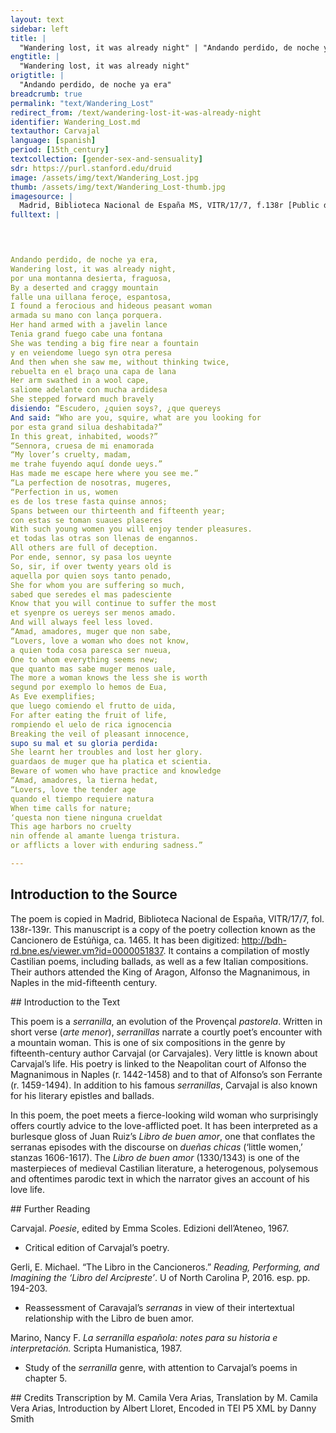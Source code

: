 ```yaml
---
layout: text
sidebar: left
title: |
  "Wandering lost, it was already night" | "Andando perdido, de noche ya era"
engtitle: |
  "Wandering lost, it was already night"
origtitle: |
  "Andando perdido, de noche ya era"
breadcrumb: true
permalink: "text/Wandering_Lost"
redirect_from: /text/wandering-lost-it-was-already-night
identifier: Wandering_Lost.md
textauthor: Carvajal
language: [spanish]
period: [15th_century]
textcollection: [gender-sex-and-sensuality]
sdr: https://purl.stanford.edu/druid 
image: /assets/img/text/Wandering_Lost.jpg
thumb: /assets/img/text/Wandering_Lost-thumb.jpg
imagesource: |
  Madrid, Biblioteca Nacional de España MS, VITR/17/7, f.138r [Public domain]
fulltext: |
  



Andando perdido, de noche ya era,
Wandering lost, it was already night,
por una montanna desierta, fraguosa,
By a deserted and craggy mountain
falle una uillana feroçe, espantosa,
I found a ferocious and hideous peasant woman
armada su mano con lança porquera.
Her hand armed with a javelin lance
Tenia grand fuego cabe una fontana
She was tending a big fire near a fountain
y en veiendome luego syn otra peresa
And then when she saw me, without thinking twice,
rebuelta en el braço una capa de lana
Her arm swathed in a wool cape,
saliome adelante con mucha ardidesa
She stepped forward much bravely
disiendo: “Escudero, ¿quien soys?, ¿que quereys
And said: “Who are you, squire, what are you looking for
por esta grand silua deshabitada?”
In this great, inhabited, woods?”
“Sennora, cruesa de mi enamorada
“My lover’s cruelty, madam,
me trahe fuyendo aquí donde ueys.”
Has made me escape here where you see me.”
“La perfection de nosotras, mugeres,
“Perfection in us, women
es de los trese fasta quinse annos;
Spans between our thirteenth and fifteenth year;
con estas se toman suaues plaseres
With such young women you will enjoy tender pleasures.
et todas las otras son llenas de engannos.
All others are full of deception.
Por ende, sennor, sy pasa los ueynte
So, sir, if over twenty years old is
aquella por quien soys tanto penado,
She for whom you are suffering so much,
sabed que seredes el mas padesciente
Know that you will continue to suffer the most
et syenpre os uereys ser menos amado.
And will always feel less loved.
“Amad, amadores, muger que non sabe,
“Lovers, love a woman who does not know,
a quien toda cosa paresca ser nueua,
One to whom everything seems new;
que quanto mas sabe muger menos uale,
The more a woman knows the less she is worth
segund por exemplo lo hemos de Eua,
As Eve exemplifies;
que luego comiendo el frutto de uida,
For after eating the fruit of life,
rompiendo el uelo de rica ignocencia
Breaking the veil of pleasant innocence,
supo su mal et su gloria perdida:
She learnt her troubles and lost her glory.
guardaos de muger que ha platica et scientia.
Beware of women who have practice and knowledge
“Amad, amadores, la tierna hedat,
“Lovers, love the tender age
quando el tiempo requiere natura
When time calls for nature;
‘questa non tiene ninguna crueldat
This age harbors no cruelty
nin offende al amante luenga tristura.
or afflicts a lover with enduring sadness.”

--- 
```

## Introduction to the Source 
<p>The poem is copied in Madrid, Biblioteca Nacional de España, VITR/17/7, fol. 138r-139r. This manuscript is a copy of the poetry collection known as the Cancionero de Estúñiga, ca. 1465. It has been digitized: <a href="http://bdh-rd.bne.es/viewer.vm?id=0000051837">http://bdh-rd.bne.es/viewer.vm?id=0000051837</a>. It contains a compilation of mostly Castilian poems, including ballads, as well as a few Italian compositions. Their authors attended the King of Aragon, Alfonso the Magnanimous, in Naples in the mid-fifteenth century.</p>
## Introduction to the Text 
<p>This poem is a <em>serranilla</em>, an evolution of the Provençal <em>pastorela</em>. Written in short verse (<em>arte menor</em>), <em>serranillas</em> narrate a courtly poet’s encounter with a mountain woman. This is one of six compositions in the genre by fifteenth-century author Carvajal (or Carvajales). Very little is known about Carvajal’s life. His poetry is linked to the Neapolitan court of Alfonso the Magnanimous in Naples (r. 1442-1458) and to that of Alfonso’s son Ferrante (r. 1459-1494). In addition to his famous <em>serranillas</em>, Carvajal is also known for his literary epistles and ballads.</p> <p dir="ltr">In this poem, the poet meets a fierce-looking wild woman who surprisingly offers courtly advice to the love-afflicted poet. It has been interpreted as a burlesque gloss of Juan Ruiz’s <em>Libro de buen amor</em>, one that conflates the serranas episodes with the discourse on <em>dueñas chicas</em> (‘little women,’ stanzas 1606-1617). The <em>Libro de buen amor</em> (1330/1343) is one of the masterpieces of medieval Castilian literature, a heterogenous, polysemous and oftentimes parodic text in which the narrator gives an account of his love life.</p>
## Further Reading 
<p>Carvajal. <em>Poesie</em>, edited by Emma Scoles. Edizioni dell’Ateneo, 1967.</p> <ul> <li>Critical edition of Carvajal’s poetry.</li> </ul> <p>Gerli, E. Michael. “The Libro in the Cancioneros.” <em>Reading, Performing, and Imagining the ‘Libro del Arcipreste’</em>. U of North Carolina P, 2016. esp. pp. 194-203.</p> <ul> <li>Reassessment of Caravajal’s <em>serranas</em> in view of their intertextual relationship with the Libro de buen amor.</li> </ul> <p>Marino, Nancy F. <em>La serranilla española: notes para su historia e interpretación.</em> Scripta Humanistica, 1987.</p> <ul> <li>Study of the <em>serranilla</em> genre, with attention to Carvajal’s poems in chapter 5.</li> </ul>
## Credits
Transcription by M. Camila Vera Arias, Translation by M. Camila Vera Arias, Introduction by Albert Lloret, Encoded in TEI P5 XML by Danny Smith
